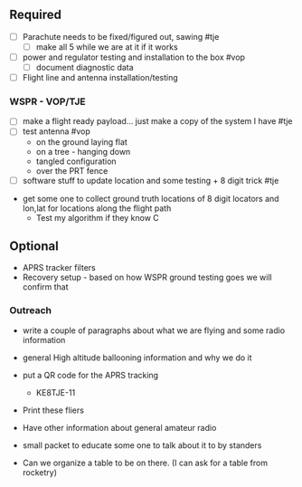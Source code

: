 
## Required

- [ ] Parachute needs to be fixed/figured out, sawing #tje
	- [ ] make all 5 while we are at it if it works
- [ ] power and regulator testing and installation to the box #vop
	- [ ] document diagnostic data
- [ ] Flight line and antenna installation/testing

### WSPR - VOP/TJE

- [ ] make a flight ready payload... just make a copy of the system I have #tje 
- [ ] test antenna #vop
	- on the ground laying flat
	- on a tree - hanging down
	- tangled configuration
	- over the PRT fence
- [ ] software stuff to update location and some testing + 8 digit trick #tje
- get some one to collect ground truth locations of 8 digit locators and lon,lat for locations along the flight path 
	- Test my algorithm if they know C

## Optional 

- APRS tracker filters
- Recovery setup - based on how WSPR ground testing goes we will confirm that

### Outreach 

- write a couple of paragraphs about what we are flying and some radio information
- general High altitude ballooning information and why we do it
- put a QR code for the APRS tracking
	- KE8TJE-11
- Print these fliers

- Have other information about general amateur radio
- small packet to educate some one to talk about it to by standers
- Can we organize a table to be on there. (I can ask for a table from rocketry)
